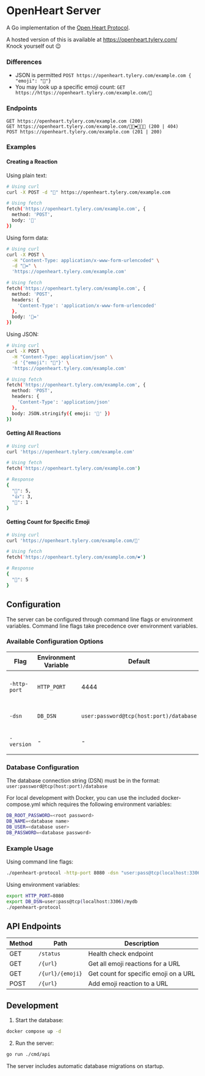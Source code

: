 # OpenHeart Server

A Go implementation of the [Open Heart Protocol](https://openheart.fyi/).

A hosted version of this is available at https://openheart.tylery.com/  
Knock yourself out 😉

### Differences
- JSON is permitted `POST https://openheart.tylery.com/example.com { "emoji": "🌾"}`
- You may look up a specific emoji count: `GET https://https://openheart.tylery.com/example.com/🌾`

### Endpoints
```
GET https://openheart.tylery.com/example.com (200)
GET https://openheart.tylery.com/example.com/👩🏾‍❤️‍💋‍👩🏻 (200 | 404)
POST https://openheart.tylery.com/example.com (201 | 200)
```

### Examples

#### Creating a Reaction

Using plain text:
```bash
# Using curl
curl -X POST -d "💖" https://openheart.tylery.com/example.com

# Using fetch
fetch('https://openheart.tylery.com/example.com', {
  method: 'POST',
  body: '💖'
})
```

Using form data:
```bash
# Using curl
curl -X POST \
  -H "Content-Type: application/x-www-form-urlencoded" \
  -d "💖=" \
  'https://openheart.tylery.com/example.com'

# Using fetch
fetch('https://openheart.tylery.com/example.com', {
  method: 'POST',
  headers: {
    'Content-Type': 'application/x-www-form-urlencoded'
  },
  body: '💖='
})
```

Using JSON:
```bash
# Using curl
curl -X POST \
  -H "Content-Type: application/json" \
  -d '{"emoji": "💖"}' \
  'https://openheart.tylery.com/example.com'

# Using fetch
fetch('https://openheart.tylery.com/example.com', {
  method: 'POST',
  headers: {
    'Content-Type': 'application/json'
  },
  body: JSON.stringify({ emoji: '💖' })
})
```

#### Getting All Reactions

```bash
# Using curl
curl 'https://openheart.tylery.com/example.com'

# Using fetch
fetch('https://openheart.tylery.com/example.com')

# Response
{
  "💖": 5,
  "👍": 3,
  "🌟": 1
}
```

#### Getting Count for Specific Emoji

```bash
# Using curl
curl 'https://openheart.tylery.com/example.com/💖'

# Using fetch
fetch('https://openheart.tylery.com/example.com/❤')

# Response
{
  "💖": 5
}
```

## Configuration

The server can be configured through command line flags or environment variables. Command line flags take precedence over environment variables.

### Available Configuration Options

| Flag         | Environment Variable | Default                                 | Description                     |
|--------------|----------------------|-----------------------------------------|---------------------------------|
| `-http-port` | `HTTP_PORT`          | 4444                                    | Port number for the HTTP server |
| `-dsn`       | `DB_DSN`             | `user:password@tcp(host:port)/database` | Database connection string      |
| `-version`   | -                    | -                                       | Display version and exit        |

### Database Configuration

The database connection string (DSN) must be in the format: `user:password@tcp(host:port)/database`

For local development with Docker, you can use the included docker-compose.yml which requires the following environment variables:

```bash
DB_ROOT_PASSWORD=<root password>
DB_NAME=<database name>
DB_USER=<database user>
DB_PASSWORD=<database password>
```

### Example Usage

Using command line flags:
```bash
./openheart-protocol -http-port 8080 -dsn "user:pass@tcp(localhost:3306)/mydb"
```

Using environment variables:
```bash
export HTTP_PORT=8080
export DB_DSN=user:pass@tcp(localhost:3306)/mydb
./openheart-protocol
```

## API Endpoints

| Method | Path | Description |
|--------|------|-------------|
| GET | `/status` | Health check endpoint |
| GET | `/{url}` | Get all emoji reactions for a URL |
| GET | `/{url}/{emoji}` | Get count for specific emoji on a URL |
| POST | `/{url}` | Add emoji reaction to a URL |

## Development

1. Start the database:
```bash
docker compose up -d
```

2. Run the server:
```bash
go run ./cmd/api
```

The server includes automatic database migrations on startup.
